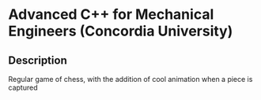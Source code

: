 # Advanced C++ for Mechanical Engineers (Concordia University)
## Description
Regular game of chess, with the addition of cool animation when a piece is captured
